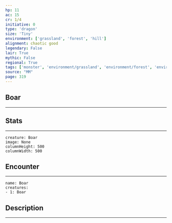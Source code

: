 ```yaml
---
hp: 11
ac: 15
cr: 1/4
initiative: 0
type: 'dragon'    
size: 'Tiny'
environment: ['grassland', 'forest', 'hill']
alignment: chaotic good
legendary: False
lair: True
mythic: False
regional: True
tags: ['monster', 'environment/grassland', 'environment/forest', 'environment/hill']
source: "MM"
page: 319
---
```


## Boar
---



## Stats
---

```statblock
creature: Boar
image: None
columnHeight: 500
columnWidth: 500
```

## Encounter
---

```encounter-table
name: Boar
creatures:
- 1: Boar
```

## Description
---





